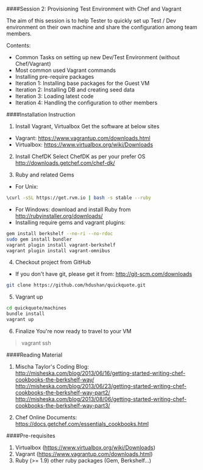 ####Session 2: Provisioning Test Environment with Chef and Vagrant

The aim of this session is to help Tester to quickly set up Test / Dev environment on their own machine and share the configuration among team members.

Contents:
- Common Tasks on setting up new Dev/Test Environment (without Chef/Vagrant)
- Most common used Vagrant commands
- Installing pre-require packages
- Iteration 1: Installing base packages for the Guest VM
- Iteration 2: Installing DB and creating seed data
- Iteration 3: Loading latest code
- Iteration 4: Handling the configuration to other members

####Installation Instruction

1. Install Vagrant, Virtualbox
Get the software at below sites
- Vagrant: https://www.vagrantup.com/downloads.html
- Virtualbox: https://www.virtualbox.org/wiki/Downloads

2. Install ChefDK
Select ChefDK as per your prefer OS
http://downloads.getchef.com/chef-dk/

3. Ruby and related Gems
- For Unix:
```sh
\curl -sSL https://get.rvm.io | bash -s stable --ruby
```
- For Windows: download and install Ruby from http://rubyinstaller.org/downloads/
- Installing require gems and vagrant plugins:
```sh
gem install berkshelf --no-ri --no-rdoc
sudo gem install bundler
vagrant plugin install vagrant-berkshelf
vagrant plugin install vagrant-omnibus
```

4. Checkout project from GitHub
- If you don't have git, please get it from: http://git-scm.com/downloads
```sh
git clone https://github.com/hdushan/quickquote.git
```

5. Vagrant up
```sh
cd quickquote/machines
bundle install
vagrant up
```

6. Finalize
You're now ready to travel to your VM
> vagrant ssh

####Reading Material
1. Mischa Taylor's Coding Blog:
http://misheska.com/blog/2013/06/16/getting-started-writing-chef-cookbooks-the-berkshelf-way/
http://misheska.com/blog/2013/06/23/getting-started-writing-chef-cookbooks-the-berkshelf-way-part2/
http://misheska.com/blog/2013/08/06/getting-started-writing-chef-cookbooks-the-berkshelf-way-part3/

2. Chef Online Documents:
https://docs.getchef.com/essentials_cookbooks.html

####Pre-requisites

1. Virtualbox (https://www.virtualbox.org/wiki/Downloads)
2. Vagrant (https://www.vagrantup.com/downloads.html)
3. Ruby (>= 1.9) other ruby packages (Gem, Berkshelf...)
